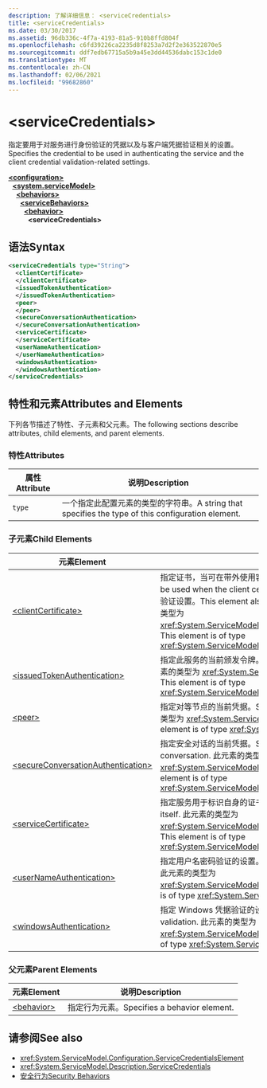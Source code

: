```yaml
---
description: 了解详细信息： <serviceCredentials>
title: <serviceCredentials>
ms.date: 03/30/2017
ms.assetid: 96db336c-4f7a-4193-81a5-910b8ffd804f
ms.openlocfilehash: c6fd39226ca2235d8f8253a7d2f2e363522870e5
ms.sourcegitcommit: ddf7edb67715a5b9a45e3dd44536dabc153c1de0
ms.translationtype: MT
ms.contentlocale: zh-CN
ms.lasthandoff: 02/06/2021
ms.locfileid: "99682860"
---
```

# \<serviceCredentials>

<span data-ttu-id="c6c5a-102">指定要用于对服务进行身份验证的凭据以及与客户端凭据验证相关的设置。</span><span class="sxs-lookup"><span data-stu-id="c6c5a-102">Specifies the credential to be used in authenticating the service and the client credential validation-related settings.</span></span>  
  
[**\<configuration>**](../configuration-element.md)\
&nbsp;&nbsp;[**\<system.serviceModel>**](system-servicemodel.md)\
&nbsp;&nbsp;&nbsp;&nbsp;[**\<behaviors>**](behaviors.md)\
&nbsp;&nbsp;&nbsp;&nbsp;&nbsp;&nbsp;[**\<serviceBehaviors>**](servicebehaviors.md)\
&nbsp;&nbsp;&nbsp;&nbsp;&nbsp;&nbsp;&nbsp;&nbsp;[**\<behavior>**](behavior-of-servicebehaviors.md)\
&nbsp;&nbsp;&nbsp;&nbsp;&nbsp;&nbsp;&nbsp;&nbsp;&nbsp;&nbsp;**\<serviceCredentials>**  
  
## <a name="syntax"></a><span data-ttu-id="c6c5a-103">语法</span><span class="sxs-lookup"><span data-stu-id="c6c5a-103">Syntax</span></span>  
  
```xml  
<serviceCredentials type="String">
  <clientCertificate>
  </clientCertificate>
  <issuedTokenAuthentication>
  </issuedTokenAuthentication>
  <peer>
  </peer>
  <secureConversationAuthentication>
  </secureConversationAuthentication>
  <serviceCertificate>
  </serviceCertificate>
  <userNameAuthentication>
  </userNameAuthentication>
  <windowsAuthentication>
  </windowsAuthentication>
</serviceCredentials>
```  
  
## <a name="attributes-and-elements"></a><span data-ttu-id="c6c5a-104">特性和元素</span><span class="sxs-lookup"><span data-stu-id="c6c5a-104">Attributes and Elements</span></span>  

 <span data-ttu-id="c6c5a-105">下列各节描述了特性、子元素和父元素。</span><span class="sxs-lookup"><span data-stu-id="c6c5a-105">The following sections describe attributes, child elements, and parent elements.</span></span>  
  
### <a name="attributes"></a><span data-ttu-id="c6c5a-106">特性</span><span class="sxs-lookup"><span data-stu-id="c6c5a-106">Attributes</span></span>  
  
|<span data-ttu-id="c6c5a-107">属性</span><span class="sxs-lookup"><span data-stu-id="c6c5a-107">Attribute</span></span>|<span data-ttu-id="c6c5a-108">说明</span><span class="sxs-lookup"><span data-stu-id="c6c5a-108">Description</span></span>|  
|---------------|-----------------|  
|`type`|<span data-ttu-id="c6c5a-109">一个指定此配置元素的类型的字符串。</span><span class="sxs-lookup"><span data-stu-id="c6c5a-109">A string that specifies the type of this configuration element.</span></span>|  
  
### <a name="child-elements"></a><span data-ttu-id="c6c5a-110">子元素</span><span class="sxs-lookup"><span data-stu-id="c6c5a-110">Child Elements</span></span>  
  
|<span data-ttu-id="c6c5a-111">元素</span><span class="sxs-lookup"><span data-stu-id="c6c5a-111">Element</span></span>|<span data-ttu-id="c6c5a-112">说明</span><span class="sxs-lookup"><span data-stu-id="c6c5a-112">Description</span></span>|  
|-------------|-----------------|  
|[\<clientCertificate>](clientcertificate-of-servicecredentials.md)|<span data-ttu-id="c6c5a-113">指定证书，当可在带外使用客户端证书时，将使用该证书。</span><span class="sxs-lookup"><span data-stu-id="c6c5a-113">Specifies the certificate to be used when the client certificate is available out-of-band.</span></span> <span data-ttu-id="c6c5a-114">此元素还指定客户端证书验证设置。</span><span class="sxs-lookup"><span data-stu-id="c6c5a-114">This element also specifies client certificate validation settings.</span></span> <span data-ttu-id="c6c5a-115">此元素的类型为 <xref:System.ServiceModel.Configuration.X509InitiatorCertificateServiceElement>。</span><span class="sxs-lookup"><span data-stu-id="c6c5a-115">This element is of type <xref:System.ServiceModel.Configuration.X509InitiatorCertificateServiceElement>.</span></span>|  
|[\<issuedTokenAuthentication>](issuedtokenauthentication-of-servicecredentials.md)|<span data-ttu-id="c6c5a-116">指定此服务的当前颁发令牌。</span><span class="sxs-lookup"><span data-stu-id="c6c5a-116">Specifies the current issued token for this service.</span></span> <span data-ttu-id="c6c5a-117">此元素的类型为 <xref:System.ServiceModel.Configuration.IssuedTokenServiceElement>。</span><span class="sxs-lookup"><span data-stu-id="c6c5a-117">This element is of type <xref:System.ServiceModel.Configuration.IssuedTokenServiceElement>.</span></span>|  
|[\<peer>](peer-of-servicecredentials.md)|<span data-ttu-id="c6c5a-118">指定对等节点的当前凭据。</span><span class="sxs-lookup"><span data-stu-id="c6c5a-118">Specifies the current credentials for a peer node.</span></span> <span data-ttu-id="c6c5a-119">此元素的类型为 <xref:System.ServiceModel.Configuration.PeerCredentialElement>。</span><span class="sxs-lookup"><span data-stu-id="c6c5a-119">This element is of type <xref:System.ServiceModel.Configuration.PeerCredentialElement>.</span></span>|  
|[\<secureConversationAuthentication>](secureconversationauthentication-of-servicecredential.md)|<span data-ttu-id="c6c5a-120">指定安全对话的当前凭据。</span><span class="sxs-lookup"><span data-stu-id="c6c5a-120">Specifies the current credentials for a secure conversation.</span></span> <span data-ttu-id="c6c5a-121">此元素的类型为 <xref:System.ServiceModel.Configuration.SecureConversationServiceElement>。</span><span class="sxs-lookup"><span data-stu-id="c6c5a-121">This element is of type <xref:System.ServiceModel.Configuration.SecureConversationServiceElement>.</span></span>|  
|[\<serviceCertificate>](servicecertificate-of-servicecredentials.md)|<span data-ttu-id="c6c5a-122">指定服务用于标识自身的证书。</span><span class="sxs-lookup"><span data-stu-id="c6c5a-122">Specifies a certificate used by a service to identify itself.</span></span> <span data-ttu-id="c6c5a-123">此元素的类型为 <xref:System.ServiceModel.Configuration.X509RecipientCertificateServiceElement>。</span><span class="sxs-lookup"><span data-stu-id="c6c5a-123">This element is of type <xref:System.ServiceModel.Configuration.X509RecipientCertificateServiceElement>.</span></span>|  
|[\<userNameAuthentication>](usernameauthentication.md)|<span data-ttu-id="c6c5a-124">指定用户名密码验证的设置。</span><span class="sxs-lookup"><span data-stu-id="c6c5a-124">Specifies the settings for username password validation.</span></span> <span data-ttu-id="c6c5a-125">此元素的类型为 <xref:System.ServiceModel.Configuration.UserNameServiceElement>。</span><span class="sxs-lookup"><span data-stu-id="c6c5a-125">This element is of type <xref:System.ServiceModel.Configuration.UserNameServiceElement>.</span></span>|  
|[\<windowsAuthentication>](windowsauthentication-of-servicecredentials.md)|<span data-ttu-id="c6c5a-126">指定 Windows 凭据验证的设置。</span><span class="sxs-lookup"><span data-stu-id="c6c5a-126">Specifies the settings for Windows credential validation.</span></span> <span data-ttu-id="c6c5a-127">此元素的类型为 <xref:System.ServiceModel.Configuration.WindowsServiceElement>。</span><span class="sxs-lookup"><span data-stu-id="c6c5a-127">This element is of type <xref:System.ServiceModel.Configuration.WindowsServiceElement>.</span></span>|  
  
### <a name="parent-elements"></a><span data-ttu-id="c6c5a-128">父元素</span><span class="sxs-lookup"><span data-stu-id="c6c5a-128">Parent Elements</span></span>  
  
|<span data-ttu-id="c6c5a-129">元素</span><span class="sxs-lookup"><span data-stu-id="c6c5a-129">Element</span></span>|<span data-ttu-id="c6c5a-130">说明</span><span class="sxs-lookup"><span data-stu-id="c6c5a-130">Description</span></span>|  
|-------------|-----------------|  
|[\<behavior>](behavior-of-endpointbehaviors.md)|<span data-ttu-id="c6c5a-131">指定行为元素。</span><span class="sxs-lookup"><span data-stu-id="c6c5a-131">Specifies a behavior element.</span></span>|  
  
## <a name="see-also"></a><span data-ttu-id="c6c5a-132">请参阅</span><span class="sxs-lookup"><span data-stu-id="c6c5a-132">See also</span></span>

- <xref:System.ServiceModel.Configuration.ServiceCredentialsElement>
- <xref:System.ServiceModel.Description.ServiceCredentials>
- [<span data-ttu-id="c6c5a-133">安全行为</span><span class="sxs-lookup"><span data-stu-id="c6c5a-133">Security Behaviors</span></span>](../../../wcf/feature-details/security-behaviors-in-wcf.md)
